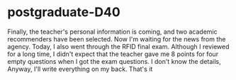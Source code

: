 # postgraduate-D40
Finally, the teacher's personal information is coming, and two academic recommenders have been selected. Now I'm waiting for the news from the agency. Today, I also went through the RFID final exam. Although I reviewed for a long time, I didn't expect that the teacher gave me 8 points for four empty questions when I got the exam questions. I don't know the details, Anyway, I'll write everything on my back. That's it
